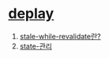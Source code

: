 # [deplay](blog2-eosin.vercel.app)

1. [stale-while-revalidate란?](https://blog2-eosin.vercel.app/SWR/stale-while-revalidate)
2. [state-관리](https://blog2-eosin.vercel.app/SWR/state-관리)
